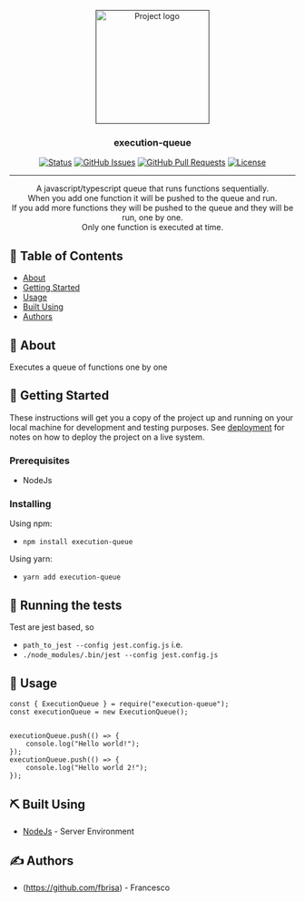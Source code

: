 <p align="center">
  <a href="" rel="noopener">
 <img width=200px height=200px src="https://i.imgur.com/6wj0hh6.jpg" alt="Project logo"></a>
</p>

<h3 align="center">execution-queue</h3>

<div align="center">

[![Status](https://img.shields.io/badge/status-active-success.svg)]()
[![GitHub Issues](https://img.shields.io/github/issues/kylelobo/The-Documentation-Compendium.svg)](https://github.com/kylelobo/The-Documentation-Compendium/issues)
[![GitHub Pull Requests](https://img.shields.io/github/issues-pr/kylelobo/The-Documentation-Compendium.svg)](https://github.com/kylelobo/The-Documentation-Compendium/pulls)
[![License](https://img.shields.io/badge/license-GPL-blue.svg)](/LICENSE)

</div>

---

<p align="center"> A javascript/typescript queue that runs functions sequentially. <br>
  When you add one function it will be pushed to the queue and run.<br/>
  If you add more functions they will be pushed to the queue and they will be run, one by one. <br/>
  Only one function is executed at time.
    <br> 
</p>

## 📝 Table of Contents

- [About](#about)
- [Getting Started](#getting_started)
- [Usage](#usage)
- [Built Using](#built_using)
- [Authors](#authors)

## 🧐 About <a name = "about"></a>

Executes a queue of functions one by one

## 🏁 Getting Started <a name = "getting_started"></a>

These instructions will get you a copy of the project up and running on your local machine for development and testing purposes. See [deployment](#deployment) for notes on how to deploy the project on a live system.

### Prerequisites

- NodeJs

### Installing

Using npm:
* `npm install execution-queue`

Using yarn:
* `yarn add execution-queue`

## 🔧 Running the tests <a name = "tests"></a>

Test are jest based, so
* `path_to_jest --config jest.config.js`
i.e.
* `./node_modules/.bin/jest --config jest.config.js`

## 🎈 Usage <a name="usage"></a>

```
const { ExecutionQueue } = require("execution-queue");
const executionQueue = new ExecutionQueue();


executionQueue.push(() => {
    console.log("Hello world!");
});
executionQueue.push(() => {
    console.log("Hello world 2!");
});

```

## ⛏️ Built Using <a name = "built_using"></a>

- [NodeJs](https://nodejs.org/en/) - Server Environment

## ✍️ Authors <a name = "authors"></a>

- (https://github.com/fbrisa) - Francesco

